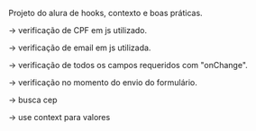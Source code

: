 Projeto do alura de hooks, contexto e boas práticas.

-> verificação de CPF em js utilizado.

-> verificação de email em js utilizada.

-> verificação de todos os campos requeridos com "onChange".

-> verificação no momento do envio do formulário.

-> busca cep

-> use context para valores